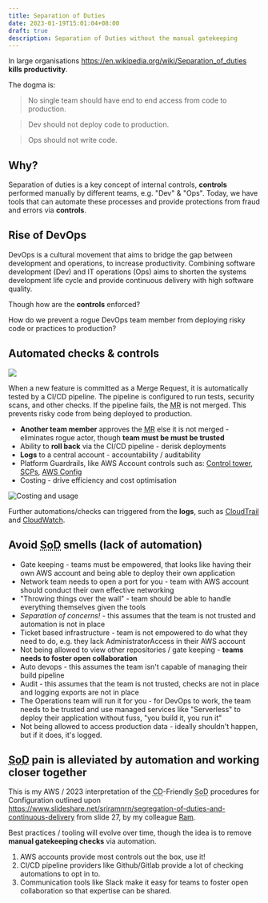 ```yaml
---
title: Separation of Duties
date: 2023-01-19T15:01:04+08:00
draft: true
description: Separation of Duties without the manual gatekeeping
---
```


In large organisations https://en.wikipedia.org/wiki/Separation_of_duties  **kills productivity**.

The dogma is:

> No single team should have end to end access from code to production.

> Dev should not deploy code to production.

> Ops should not write code.

## Why?

Separation of duties is a key concept of internal controls, **controls** performed manually by different teams, e.g. "Dev" & "Ops". Today, we have tools that can automate these processes and provide protections from fraud and errors via **controls**.

## Rise of DevOps

DevOps is a cultural movement that aims to bridge the gap between development and operations, to increase productivity. Combining software development (Dev) and IT operations (Ops) aims to shorten the systems development life cycle and provide continuous delivery with high software quality.

Though how are the **controls** enforced? 

How do we prevent a rogue DevOps team member from deploying risky code or practices to production?

## Automated checks & controls

<a href="https://docs.gitlab.com/ee/user/application_security/index.html#application-coverage">
<img src="https://docs.gitlab.com/ee/user/application_security/img/secure_tools_and_cicd_stages.png">
</a>

When a new feature is committed as a Merge Request, it is automatically tested by a CI/CD pipeline. The pipeline is configured to run tests, security scans, and other checks. If the pipeline fails, the <abbr title="Merge Request">MR</abbr> is not merged. This prevents risky code from being deployed to production.

* **Another team member** approves the <abbr title="Merge Request">MR</abbr> else it is not merged - eliminates rogue actor, though **team must be must be trusted**
* Ability to **roll back** via the CI/CD pipeline - derisk deployments
* **Logs** to a central account - accountability / auditability
* Platform Guardrails, like AWS Account controls such as: [Control tower](https://aws.amazon.com/controltower/), [SCPs](https://docs.aws.amazon.com/organizations/latest/userguide/orgs_manage_policies_scps.html), [AWS Config](https://aws.amazon.com/config/)
* Costing - drive efficiency and cost optimisation

<img src="https://s.natalian.org/2023-01-19/cost-usage.png" alt="Costing and usage">

Further automations/checks can triggered from the **logs**, such as [CloudTrail](https://docs.aws.amazon.com/awscloudtrail/latest/userguide/cloudtrail-user-guide.html) and [CloudWatch](https://docs.aws.amazon.com/AmazonCloudWatch/latest/logs/WhatIsCloudWatchLogs.html).

## Avoid <abbr title="Separation of Duties">SoD</abbr> smells (lack of automation)

- Gate keeping - teams must be empowered, that looks like having their own AWS account and being able to deploy their own application
- Network team needs to open a port for you - team with AWS account should conduct their own effective networking
- "Throwing things over the wall" - team should be able to handle everything themselves given the tools
- _Separation of concerns!_ - this assumes that the team is not trusted and automation is not in place
- Ticket based infrastructure - team is not empowered to do what they need to do, e.g. they lack AdministratorAccess in their AWS account
- Not being allowed to view other repositories / gate keeping - **teams needs to foster open collaboration**
- Auto devops - this assumes the team isn't capable of managing their build pipeline
- Audit - this assumes that the team is not trusted, checks are not in place and logging exports are not in place
- The Operations team will run it for you - for DevOps to work, the team needs to be trusted and use managed services like "Serverless" to deploy their application without fuss, "you build it, you run it"
- Not being allowed to access production data - ideally shouldn't happen, but if it does, it's logged. 

## <abbr title="Separation of Duties">SoD</abbr> pain is alleviated by automation and working closer together

This is my AWS / 2023 interpretation of the <abbr title="Continuous Delivery">CD</abbr>-Friendly <abbr title="Separation of Duties">SoD</abbr> procedures for Configuration outlined upon https://www.slideshare.net/sriramnrn/segregation-of-duties-and-continuous-delivery from slide 27, by my colleague [Ram](https://www.sriramnarayanan.com/segregation-of-duties-and-continuous-delivery/).

Best practices / tooling will evolve over time, though the idea is to remove **manual gatekeeping checks** via automation. 

1. AWS accounts provide most controls out the box, use it!
2. CI/CD pipeline providers like Github/Gitlab provide a lot of checking automations to opt in to. 
3. Communication tools like Slack make it easy for teams to foster open collaboration so that expertise can be shared.